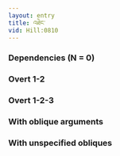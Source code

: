 ```yaml
---
layout: entry
title: འཐེང་
vid: Hill:0810
---
```

### Dependencies (N = 0)


### Overt 1-2


### Overt 1-2-3


### With oblique arguments


### With unspecified obliques
